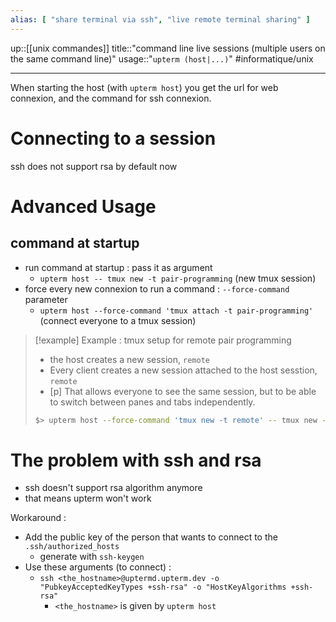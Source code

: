 ```yaml
---
alias: [ "share terminal via ssh", "live remote terminal sharing" ]
---
```

up::[[unix commandes]]
title::"command line live sessions (multiple users on the same command line)"
usage::"`upterm (host|...)`"
#informatique/unix

---

When starting the host (with `upterm host`) you get the url for web connexion, and the command for ssh connexion.

# Connecting to a session
ssh does not support rsa by default now 

# Advanced Usage

## command at startup

 - run command at startup : pass it as argument
     - `upterm host -- tmux new -t pair-programming` (new tmux session)
 - force every new connexion to run a command : `--force-command` parameter
     - `upterm host --force-command 'tmux attach -t pair-programming'` (connect everyone to a tmux session)

> [!example] Example : tmux setup for remote pair programming 
>  - the host creates a new session, `remote`
>  - Every client creates a new session attached to the host sesstion, `remote`
> - [p] That allows everyone to see the same session, but to be able to switch between panes and tabs independently.
> ```bash
> $> upterm host --force-command 'tmux new -t remote' -- tmux new -t remote
> ```


# The problem with ssh and rsa
 - ssh doesn't support rsa algorithm anymore
 - that means upterm won't work

Workaround :
 - Add the public key of the person that wants to connect to the `.ssh/authorized_hosts`
     - generate with `ssh-keygen`
 - Use these arguments (to connect) :
     - `ssh <the_hostname>@uptermd.upterm.dev -o "PubkeyAcceptedKeyTypes +ssh-rsa" -o "HostKeyAlgorithms +ssh-rsa"`
         - `<the_hostname>` is given by `upterm host`
